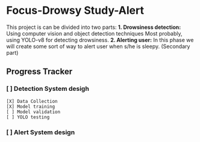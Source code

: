# Focus-Drowsy Study-Alert

This project is can be divided into two parts:
    **1. Drowsiness detection:** Using computer vision and object detection techniques
        Most probably, using YOLO-v8 for detecting drowsiness.
    **2. Alerting user:** In this phase we will create some sort of way to alert user when s/he is sleepy.
    (Secondary part)

## Progress Tracker

### [ ] Detection System desigh

    [X] Data Collection
    [X] Model training
    [ ] Model validation
    [ ] YOLO testing

### [ ] Alert System design
